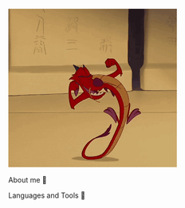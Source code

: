 ![Header](https://github.com/D0mestos0/D0mestos0/blob/main/assets/mushu1-mulan.gif)

About me 🐉

Languages and Tools 🌵
